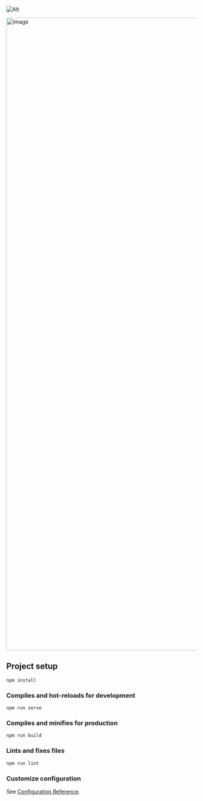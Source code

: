![Alt](https://repobeats.axiom.co/api/embed/6c1e34168421783d6a1967fee631bf0fb213eef5.svg "Repobeats analytics image")

<img width="1676" alt="image" src="https://user-images.githubusercontent.com/51536312/154865138-f17055ff-b3c8-42d7-b613-3ede47f65988.png">


## Project setup
```
npm install
```

### Compiles and hot-reloads for development
```
npm run serve
```

### Compiles and minifies for production
```
npm run build
```

### Lints and fixes files
```
npm run lint
```

### Customize configuration
See [Configuration Reference](https://cli.vuejs.org/config/).
